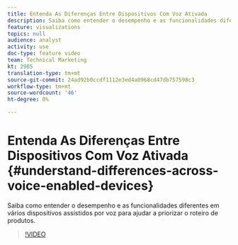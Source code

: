 ```yaml
---
title: Entenda As Diferenças Entre Dispositivos Com Voz Ativada
description: Saiba como entender o desempenho e as funcionalidades diferentes em vários dispositivos assistidos por voz para ajudar a priorizar o roteiro de produtos.
feature: visualizations
topics: null
audience: analyst
activity: use
doc-type: feature video
team: Technical Marketing
kt: 2905
translation-type: tm+mt
source-git-commit: 24ad92b0ccdf1112e3ed4a0968cd47db757598c3
workflow-type: tm+mt
source-wordcount: '46'
ht-degree: 0%

---
```



# Entenda As Diferenças Entre Dispositivos Com Voz Ativada {#understand-differences-across-voice-enabled-devices}

Saiba como entender o desempenho e as funcionalidades diferentes em vários dispositivos assistidos por voz para ajudar a priorizar o roteiro de produtos.

>[!VIDEO](https://video.tv.adobe.com/v/27225/?quality=9)
